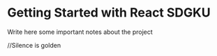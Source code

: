 # Getting Started with React SDGKU

Write here some important notes about the project

//Silence is golden
